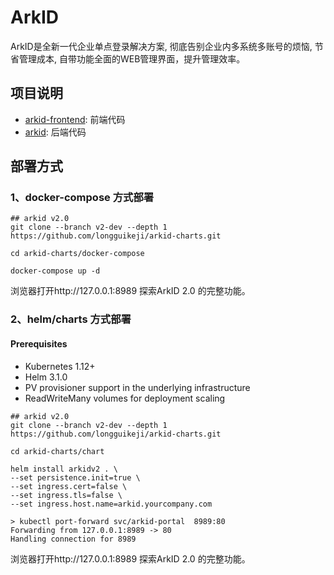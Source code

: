 # ArkID

ArkID是全新一代企业单点登录解决方案, 彻底告别企业内多系统多账号的烦恼, 节省管理成本, 自带功能全面的WEB管理界面，提升管理效率。

## 项目说明

- [arkid-frontend](https://github.com/longguikeji/arkid-frontend): 前端代码
- [arkid](https://github.com/longguikeji/arkid): 后端代码
## 部署方式

### 1、docker-compose 方式部署
```shell
## arkid v2.0
git clone --branch v2-dev --depth 1  https://github.com/longguikeji/arkid-charts.git

cd arkid-charts/docker-compose

docker-compose up -d
```
浏览器打开http://127.0.0.1:8989 探索ArkID 2.0 的完整功能。

### 2、helm/charts 方式部署

#### Prerequisites

- Kubernetes 1.12+
- Helm 3.1.0
- PV provisioner support in the underlying infrastructure
- ReadWriteMany volumes for deployment scaling

```shell
## arkid v2.0
git clone --branch v2-dev --depth 1  https://github.com/longguikeji/arkid-charts.git

cd arkid-charts/chart

helm install arkidv2 . \
--set persistence.init=true \
--set ingress.cert=false \
--set ingress.tls=false \
--set ingress.host.name=arkid.yourcompany.com
```


```shell
> kubectl port-forward svc/arkid-portal  8989:80
Forwarding from 127.0.0.1:8989 -> 80
Handling connection for 8989
```

浏览器打开http://127.0.0.1:8989 探索ArkID 2.0 的完整功能。